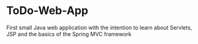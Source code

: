 # ToDo-Web-App
First small Java web application with the intention to learn about Servlets, JSP and the basics of the Spring MVC framework
